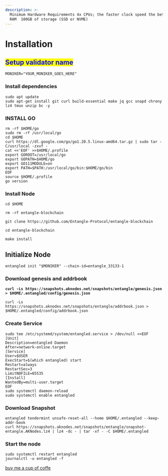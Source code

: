 ```yaml
---
description: >-
  Minimum Hardware Requirements 4x CPUs; the faster clock speed the better  8GB
  RAM  100GB of storage (SSD or NVME)
---
```


# Installation

## <mark style="color:blue;">Setup validator name</mark> <a href="#setup-validator-name" id="setup-validator-name"></a>

```
MONIKER="YOUR_MONIKER_GOES_HERE"
```

### Install dependencies <a href="#install-dependencies" id="install-dependencies"></a>

```
sudo apt update
sudo apt-get install git curl build-essential make jq gcc snapd chrony lz4 tmux unzip bc -y
```

### **INSTALL GO**

```
rm -rf $HOME/go
sudo rm -rf /usr/local/go
cd $HOME
curl https://dl.google.com/go/go1.20.5.linux-amd64.tar.gz | sudo tar -C/usr/local -zxvf -
cat <<'EOF' >>$HOME/.profile
export GOROOT=/usr/local/go
export GOPATH=$HOME/go
export GO111MODULE=on
export PATH=$PATH:/usr/local/go/bin:$HOME/go/bin
EOF
source $HOME/.profile
go version
```

### Install Node

```
cd $HOME

rm -rf entangle-blockchain

git clone https://github.com/Entangle-Protocol/entangle-blockchain

cd entangle-blockchain

make install

```

## **Initialize Node**

```
entangled init "$MONIKER" --chain-id=entangle_33133-1
```

### Download genesis and addrbook

<pre><code><strong>curl -Ls https://snapshots.aknodes.net/snapshots/entangle/genesis.json > $HOME/.entangled/config/genesis.json
</strong></code></pre>

```
curl -Ls https://snapshots.aknodes.net/snapshots/entangle/addrbook.json > $HOME/.entangled/config/addrbook.json
```

### **Create Service**

```
sudo tee /etc/systemd/system/entangled.service > /dev/null <<EOF
[Unit]
Description=entangled Daemon
After=network-online.target
[Service]
User=$USER
ExecStart=$(which entangled) start
Restart=always
RestartSec=3
LimitNOFILE=65535
[Install]
WantedBy=multi-user.target
EOF
sudo systemctl daemon-reload
sudo systemctl enable entangled
```

### **Download Snapshot**

```
entangled tendermint unsafe-reset-all --home $HOME/.entangled --keep-addr-book 
curl https://snapshots.aknodes.net/snapshots/entangle/snapshot-entangle.AKNodes.lz4 | lz4 -dc - | tar -xf - -C $HOME/.entangled
```

### Start the node

```
sudo systemctl restart entangled
journalctl -u entangled -f
```

[buy me a cup of coffe](https://www.paypal.com/paypalme/AbdelAkridi?country.x=NL\&locale.x=en\_US)
